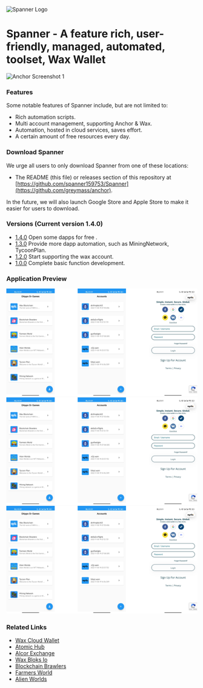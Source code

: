 ![Spanner Logo](https://app.slacker.pub/static/image/fZxpOMRefASYGZuMqwvwHUAxfdbTHVgeQilHKPNCyqhQdJcWFE.png)

# Spanner - A feature rich, user-friendly, managed, automated, toolset, Wax Wallet

![Anchor Screenshot 1](https://app.slacker.pub/static/image/ZcoMHqYewxABSpymNUeMBMewgDIkCNwuwjwbycAqINZKAflhTX.png)

### Features

Some notable features of Spanner include, but are not limited to:

- Rich automation scripts.
- Multi account management, supporting Anchor & Wax.
- Automation, hosted in cloud services, saves effort.
- A certain amount of free resources every day.

### Download Spanner

We urge all users to only download Spanner from one of these locations:

- The README (this file) or releases section of this repository at [https://github.com/spanner159753/Spanner](https://github.com/greymass/anchor).

In the future, we will also launch Google Store and Apple Store to make it easier for users to download.

### Versions (Current version 1.4.0)

- [1.4.0](https://github.com/greymass/anchor) Open some dapps for free .
- [1.3.0](https://github.com/greymass/anchor) Provide more dapp automation, such as MiningNetwork, TycoonPlan.
- [1.2.0](https://github.com/greymass/anchor) Start supporting the wax account.
- [1.0.0](https://github.com/greymass/anchor) Complete basic function development.


### Application Preview
![Anchor Screenshot 1](https://raw.githubusercontent.com/spanner159753/Spanner/spanner/display/logo/app.png)
![Anchor Screenshot 1](https://raw.githubusercontent.com/spanner159753/Spanner/spanner/display/logo/app.png)
![Anchor Screenshot 1](https://raw.githubusercontent.com/spanner159753/Spanner/spanner/display/logo/app.png)


### Related Links

- [Wax Cloud Wallet](https://wallet.wax.io/)
- [Atomic Hub](https://wax.atomichub.io/market)
- [Alcor Exchange](https://wax.alcor.exchange/markets)
- [Wax Bloks Io](https://wax.bloks.io/)
- [Blockchain Brawlers](https://play.bcbrawlers.com/)
- [Farmers World](https://farmersworld.io/)
- [Alien Worlds](https://alienworlds.io/)



